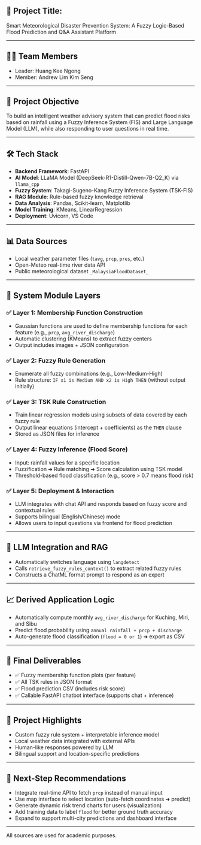 ## 📌 Project Title:
Smart Meteorological Disaster Prevention System: A Fuzzy Logic-Based Flood Prediction and Q&A Assistant Platform

---

## 🧑‍💻 Team Members
- Leader: Huang Kee Ngong
- Member: Andrew Lim Kim Seng

---

## 🎯 Project Objective
To build an intelligent weather advisory system that can predict flood risks based on rainfall using a Fuzzy Inference System (FIS) and Large Language Model (LLM), while also responding to user questions in real time.

---

## 🛠️ Tech Stack
- **Backend Framework**: FastAPI
- **AI Model**: LLaMA Model (DeepSeek-R1-Distill-Qwen-7B-Q2_K) via `llama_cpp`
- **Fuzzy System**: Takagi-Sugeno-Kang Fuzzy Inference System (TSK-FIS)
- **RAG Module**: Rule-based fuzzy knowledge retrieval
- **Data Analysis**: Pandas, Scikit-learn, Matplotlib
- **Model Training**: KMeans, LinearRegression
- **Deployment**: Uvicorn, VS Code

---

## 📊 Data Sources
- Local weather parameter files (`tavg`, `prcp`, `pres`, etc.)
- Open-Meteo real-time river data API
- Public meteorological dataset `_MalaysiaFloodDataset_`

---

## 🔁 System Module Layers

### ✅ Layer 1: Membership Function Construction
- Gaussian functions are used to define membership functions for each feature (e.g., `prcp`, `avg_river_discharge`)
- Automatic clustering (KMeans) to extract fuzzy centers
- Output includes images + JSON configuration

### ✅ Layer 2: Fuzzy Rule Generation
- Enumerate all fuzzy combinations (e.g., Low-Medium-High)
- Rule structure: `IF x1 is Medium AND x2 is High THEN` (without output initially)

### ✅ Layer 3: TSK Rule Construction
- Train linear regression models using subsets of data covered by each fuzzy rule
- Output linear equations (intercept + coefficients) as the `THEN` clause
- Stored as JSON files for inference

### ✅ Layer 4: Fuzzy Inference (Flood Score)
- Input: rainfall values for a specific location
- Fuzzification ➜ Rule matching ➜ Score calculation using TSK model
- Threshold-based flood classification (e.g., score > 0.7 means flood risk)

### ✅ Layer 5: Deployment & Interaction
- LLM integrates with chat API and responds based on fuzzy score and contextual rules
- Supports bilingual (English/Chinese) mode
- Allows users to input questions via frontend for flood prediction

---

## 🧠 LLM Integration and RAG
- Automatically switches language using `langdetect`
- Calls `retrieve_fuzzy_rules_context()` to extract related fuzzy rules
- Constructs a ChatML format prompt to respond as an expert

---

## 📈 Derived Application Logic
- Automatically compute monthly `avg_river_discharge` for Kuching, Miri, and Sibu
- Predict flood probability using `annual rainfall + prcp + discharge`
- Auto-generate flood classification (`flood = 0 or 1`) ➜ export as CSV

---

## 📁 Final Deliverables
- ✅ Fuzzy membership function plots (per feature)
- ✅ All TSK rules in JSON format
- ✅ Flood prediction CSV (includes risk score)
- ✅ Callable FastAPI chatbot interface (supports chat + inference)

---

## 🚀 Project Highlights
- Custom fuzzy rule system + interpretable inference model
- Local weather data integrated with external APIs
- Human-like responses powered by LLM
- Bilingual support and location-specific predictions

---

## 📌 Next-Step Recommendations
- Integrate real-time API to fetch `prcp` instead of manual input
- Use map interface to select location (auto-fetch coordinates ➜ predict)
- Generate dynamic risk trend charts for users (visualization)
- Add training data to label `flood` for better ground truth accuracy
- Expand to support multi-city predictions and dashboard interface

---
All sources are used for academic purposes.
